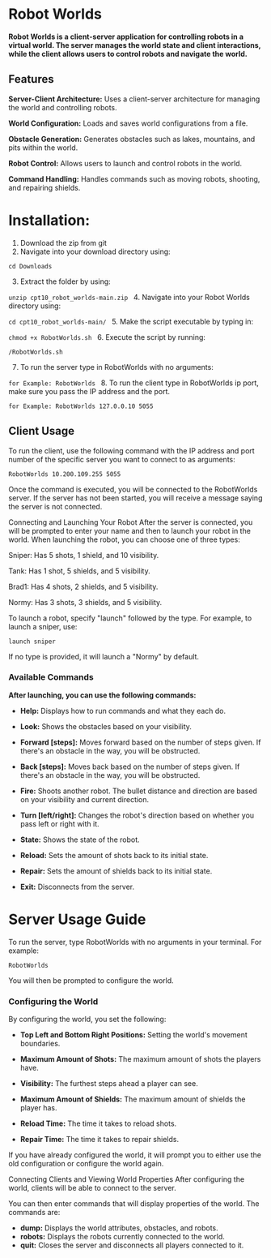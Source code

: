# Robot Worlds

**Robot Worlds is a client-server application for controlling robots in a virtual world. The server manages the world state and client interactions, while the client allows users to control robots and navigate the world.**

## Features

**Server-Client Architecture:** Uses a client-server architecture for managing the world and controlling robots.

**World Configuration:** Loads and saves world configurations from a file.

**Obstacle Generation:** Generates obstacles such as lakes, mountains, and pits within the world.

**Robot Control:** Allows users to launch and control robots in the world.

**Command Handling:** Handles commands such as moving robots, shooting, and repairing shields.

# Installation:
1. Download the zip from git
2. Navigate into your download directory using:

`cd Downloads`

3. Extract the folder by using:

`unzip cpt10_robot_worlds-main.zip
`
4. Navigate into your Robot Worlds directory using:

`cd cpt10_robot_worlds-main/
`
5. Make the script executable by typing in:

`chmod +x RobotWorlds.sh
`
6. Execute the script by running:

`/RobotWorlds.sh`

7. To run the server type in RobotWorlds with no arguments:

`for Example: RobotWorlds
`
8. To run the client type in RobotWorlds ip port, make sure you pass the IP address and the port.

`for Example: RobotWorlds 127.0.0.10 5055
`
## Client Usage
To run the client, use the following command with the IP address and port number of the specific server you want to connect to as arguments:

`RobotWorlds 10.200.109.255 5055
`

Once the command is executed, you will be connected to the RobotWorlds server. If the server has not been started, you will receive a message saying the server is not connected.

Connecting and Launching Your Robot
After the server is connected, you will be prompted to enter your name and then to launch your robot in the world.
When launching the robot, you can choose one of three types:


Sniper: Has 5 shots, 1 shield, and 10 visibility.

Tank: Has 1 shot, 5 shields, and 5 visibility.

Brad1: Has 4 shots, 2 shields, and 5 visibility.

Normy: Has 3 shots, 3 shields, and 5 visibility.

To launch a robot, specify "launch" followed by the type. For example, to launch a sniper, use:

`launch sniper
`

If no type is provided, it will launch a "Normy" by default.

### Available Commands

**After launching, you can use the following commands:**


* **Help:** Displays how to run commands and what they each do.

* **Look:** Shows the obstacles based on your visibility.

* **Forward [steps]:** Moves forward based on the number of steps given. If there's an obstacle in the way, you will be obstructed.

* **Back [steps]:** Moves back based on the number of steps given. If there's an obstacle in the way, you will be obstructed.

* **Fire:** Shoots another robot. The bullet distance and direction are based on your visibility and current direction.

* **Turn [left/right]:** Changes the robot's direction based on whether you pass left or right with it.

* **State:** Shows the state of the robot.

* **Reload:** Sets the amount of shots back to its initial state.

* **Repair:** Sets the amount of shields back to its initial state.

* **Exit:** Disconnects from the server.

# Server Usage Guide

To run the server, type RobotWorlds with no arguments in your terminal. For example:

`RobotWorlds`

You will then be prompted to configure the world.

### Configuring the World

By configuring the world, you set the following:

* **Top Left and Bottom Right Positions:** Setting the world's movement boundaries.

* **Maximum Amount of Shots:** The maximum amount of shots the players have.

* **Visibility:** The furthest steps ahead a player can see.

* **Maximum Amount of Shields:** The maximum amount of shields the player has.

* **Reload Time:** The time it takes to reload shots.

* **Repair Time:** The time it takes to repair shields.

If you have already configured the world, it will prompt you to either use the old configuration or configure the world again.

Connecting Clients and Viewing World Properties
After configuring the world, clients will be able to connect to the server.

You can then enter commands that will display properties of the world. The commands are:

* **dump:** Displays the world attributes, obstacles, and robots.
* **robots:** Displays the robots currently connected to the world.
* **quit:** Closes the server and disconnects all players connected to it.
